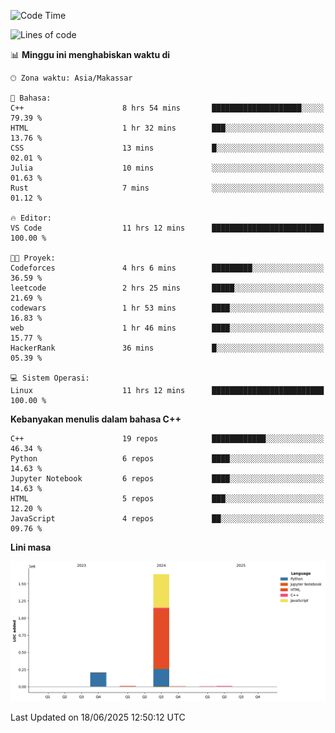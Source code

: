 <!--START_SECTION:waka-->
![Code Time](http://img.shields.io/badge/Code%20Time-282%20hrs%2014%20mins-blue)

![Lines of code](https://img.shields.io/badge/Sejak%20Hello%20World%20aku%20telah%20menulis-1.9%20million%20baris%20kode-blue)

📊 **Minggu ini menghabiskan waktu di** 

```text
🕑︎ Zona waktu: Asia/Makassar

💬 Bahasa: 
C++                      8 hrs 54 mins       ████████████████████░░░░░   79.39 % 
HTML                     1 hr 32 mins        ███░░░░░░░░░░░░░░░░░░░░░░   13.76 % 
CSS                      13 mins             █░░░░░░░░░░░░░░░░░░░░░░░░   02.01 % 
Julia                    10 mins             ░░░░░░░░░░░░░░░░░░░░░░░░░   01.63 % 
Rust                     7 mins              ░░░░░░░░░░░░░░░░░░░░░░░░░   01.12 % 

🔥 Editor: 
VS Code                  11 hrs 12 mins      █████████████████████████   100.00 % 

🐱‍💻 Proyek: 
Codeforces               4 hrs 6 mins        █████████░░░░░░░░░░░░░░░░   36.59 % 
leetcode                 2 hrs 25 mins       █████░░░░░░░░░░░░░░░░░░░░   21.69 % 
codewars                 1 hr 53 mins        ████░░░░░░░░░░░░░░░░░░░░░   16.83 % 
web                      1 hr 46 mins        ████░░░░░░░░░░░░░░░░░░░░░   15.77 % 
HackerRank               36 mins             █░░░░░░░░░░░░░░░░░░░░░░░░   05.39 % 

💻 Sistem Operasi: 
Linux                    11 hrs 12 mins      █████████████████████████   100.00 % 
```

**Kebanyakan menulis dalam bahasa C++** 

```text
C++                      19 repos            ████████████░░░░░░░░░░░░░   46.34 % 
Python                   6 repos             ████░░░░░░░░░░░░░░░░░░░░░   14.63 % 
Jupyter Notebook         6 repos             ████░░░░░░░░░░░░░░░░░░░░░   14.63 % 
HTML                     5 repos             ███░░░░░░░░░░░░░░░░░░░░░░   12.20 % 
JavaScript               4 repos             ██░░░░░░░░░░░░░░░░░░░░░░░   09.76 % 
```



**Lini masa**

![Lines of Code chart](https://raw.githubusercontent.com/yusuf601/yusuf601/main/assets/bar_graph.png)


 Last Updated on 18/06/2025 12:50:12 UTC
<!--END_SECTION:waka-->

